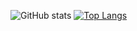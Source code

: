 ![GitHub stats](https://github-readme-stats.vercel.app/api?username=tergel-sama&count_private=true&show_icons=true&theme=nord&include_all_commits=true)
[![Top Langs](https://github-readme-stats.vercel.app/api/top-langs/?username=tergel-sama)](https://github.com/anuraghazra/github-readme-stats)
